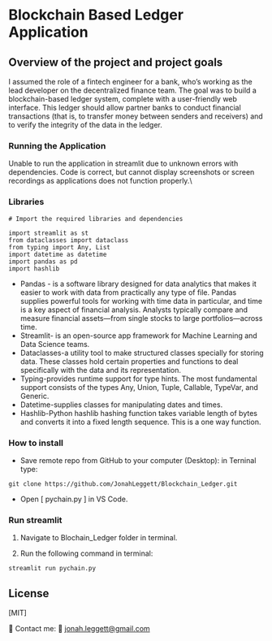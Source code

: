 # Blockchain Based Ledger Application

## Overview of the project and project goals

I assumed the role of a fintech engineer for a bank, who’s working as the lead developer on the decentralized finance team. The goal was to build a blockchain-based ledger system, complete with a user-friendly web interface. This ledger should allow partner banks to conduct financial transactions (that is, to transfer money between senders and receivers) and to verify the integrity of the data in the ledger. 

### Running the Application

Unable to run the application in streamlit due to unknown errors with dependencies. Code is correct, but cannot display screenshots or screen recordings as applications does not function properly.\

### Libraries 

```
# Import the required libraries and dependencies

import streamlit as st
from dataclasses import dataclass
from typing import Any, List
import datetime as datetime
import pandas as pd
import hashlib

```
*  Pandas - is a software library designed for data analytics that makes it easier to work with data from practically any type of file. Pandas supplies powerful tools for working with time data in particular, and time is a key aspect of financial analysis. Analysts typically compare and measure financial assets—from single stocks to large portfolios—across time.
* Streamlit- is an open-source app framework for Machine Learning and Data Science teams.
* Dataclasses-a utility tool to make structured classes specially for storing data. These classes hold certain properties and functions to deal specifically with the data and its representation.
* Typing-provides runtime support for type hints. The most fundamental support consists of the types Any, Union, Tuple, Callable, TypeVar, and Generic.
* Datetime-supplies classes for manipulating dates and times.
* Hashlib-Python hashlib hashing function takes variable length of bytes and converts it into a fixed length sequence. This is a one way function. 


### How to install

* Save remote repo from GitHub to your computer (Desktop): in Terninal type:

```
git clone https://github.com/JonahLeggett/Blockchain_Ledger.git
```


* Open [ pychain.py ] in VS Code.


### Run streamlit

1. Navigate to Blochain_Ledger folder in terminal.

2. Run the following command in terminal:

```
streamlit run pychain.py

```


## License

[MIT]



📔 Contact me: 
📩 jonah.leggett@gmail.com
